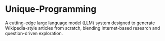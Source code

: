 # Unique-Programming
A cutting-edge large language model (LLM) system designed to generate Wikipedia-style articles from scratch, blending Internet-based research and question-driven exploration.
